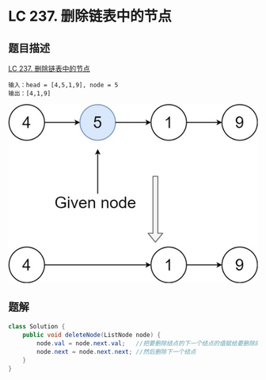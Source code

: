 # LC 237. 删除链表中的节点

## 题目描述

[LC 237. 删除链表中的节点](https://leetcode-cn.com/problems/delete-node-in-a-linked-list/)
```
输入：head = [4,5,1,9], node = 5
输出：[4,1,9]
```
![](./assets/deleteNode.jpeg)

## 题解

```java
class Solution {
    public void deleteNode(ListNode node) {
        node.val = node.next.val;   //把要删除结点的下一个结点的值赋给要删除的结点
        node.next = node.next.next; //然后删除下一个结点
    }
}
```